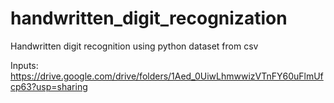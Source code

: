 # handwritten_digit_recognization
Handwritten digit recognition using python dataset from csv

Inputs: https://drive.google.com/drive/folders/1Aed_0UiwLhmwwizVTnFY60uFlmUfcp63?usp=sharing
